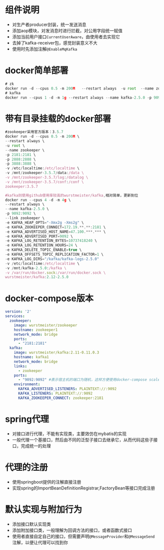 # 组件说明
* 对生产者producer封装，统一发送消息
* 添加aop模块，对发消息时进行拦截，对公用字段统一赋值 
* 添加当前用户接口`CurrentUserAware`，由使用者去实现它
* 去掉了kafka-receiver包，感觉封装意义不大
* 使用时先添加注解`@EnableMqKafka`
# docker简单部署
```js
# zk
docker run -d --cpus 0.5 -m 200M   --restart always  -u root  --name zookeeper  -p 2181:2181  -p 2888:2888  -p 3888:3888  zookeeper:3.5.7
# kafka
docker run --cpus 1 -d -m 1g --restart always --name kafka-2.5.0 -p 9092:9092 --link zookeeper -e KAFKA_HEAP_OPTS="-Xmx2g -Xms2g" -e KAFKA_ZOOKEEPER_CONNECT=192.168.1.6:2181 -e KAFKA_ADVERTISED_HOST_NAME=192.168.1.6 -e KAFKA_ADVERTISED_PORT=9092 -e KAFKA_LOG_RETENTION_BYTES=10737418240 -e KAFKA_LOG_RETENTION_HOURS=24 -e KAFKA_DELETE_TOPIC_ENABLE=true -e KAFKA_OFFSETS_TOPIC_REPLICATION_FACTOR=1 -e KAFKA_LOG_DIRS="/kafka/kafka-logs-2.5.0" wurstmeister/kafka:2.12-2.5.0
```
# 带有目录挂载的docker部署
```js
#zookeeper采用官方版本：3.5.7
docker run -d --cpus 0.5 -m 200M \
--restart always \
-u root \
--name zookeeper \
-p 2181:2181 \
-p 2888:2888 \
-p 3888:3888 \
-v /etc/localtime:/etc/localtime \
-v /mnt/zookeeper-3.5.7/data:/data \
-v /mnt/zookeeper-3.5.7/log:/datalog \
-v /mnt/zookeeper-3.5.7/conf:/conf \
zookeeper:3.5.7

#kafka则使用github使用率较高的wurstmeister/kafka,相对简单，更新到位
docker run --cpus 4 -d -m 4g \
--restart always \
--name kafka-2.5.0 \
-p 9092:9092 \
--link zookeeper \
-e KAFKA_HEAP_OPTS="-Xmx2g -Xms2g" \
-e KAFKA_ZOOKEEPER_CONNECT=172.19.**.**:2181 \
-e KAFKA_ADVERTISED_HOST_NAME=47.100.***.*** \
-e KAFKA_ADVERTISED_PORT=9092 \
-e KAFKA_LOG_RETENTION_BYTES=10737418240 \
-e KAFKA_LOG_RETENTION_HOURS=24 \
-e KAFKA_DELETE_TOPIC_ENABLE=true \
-e KAFKA_OFFSETS_TOPIC_REPLICATION_FACTOR=1 \
-e KAFKA_LOG_DIRS="/kafka/kafka-logs-2.5.0"
-v /etc/localtime:/etc/localtime \
-v /mnt/kafka-2.5.0:/kafka \
-v /var/run/docker.sock:/var/run/docker.sock \
wurstmeister/kafka:2.12-2.5.0
```
# docker-compose版本
```yml
version: '2'
services:
  zookeeper:
    image: wurstmeister/zookeeper
    hostname: zookeeper1
    network_mode: bridge
    ports:
      - "2181:2181"
  kafka:
    image: wurstmeister/kafka:2.11-0.11.0.3
    hostname: kafka1
    network_mode: bridge
    links:
      - zookeeper
    ports:
      - "9092:9092" #表示宿主机的端口为随机，这样方便使用docker-compose scale 进行扩容
    environment:
      KAFKA_ADVERTISED_LISTENERS: PLAINTEXT://:9092
      KAFKA_LISTENERS: PLAINTEXT://:9092
      KAFKA_ZOOKEEPER_CONNECT: zookeeper:2181
```
# spring代理
* 对接口进行代理，不能有实现类，主要效仿在mybatis的实现
* 一般代理一个基接口，然后由不同的泛型子接口去继承它，从而代码这些子接口，完成统一的处理
# 代理的注册
* 使用springboot提供的注解直接注册
* 实现spring的ImportBeanDefinitionRegistrar,FactoryBean等接口完成注册
# 默认实现与附加行为
* 添加接口默认实现类
* 添加附加接口类，一般理解为回调方法的接口，或者函数式接口
* 使用者直接自定自己的接口，但需要声明`@MessageProvider`和`@MessageSend`注解，以便让代理可以找到你